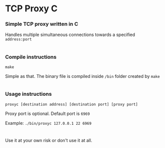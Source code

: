 # TCP Proxy C

### Simple TCP proxy written in C
Handles multiple simultaneous connections towards a specified `address:port`
#
### Compile instructions
```
make
```
Simple as that. The binary file is compiled inside `/bin` folder created by `make`
#
### Usage instructions
```
proxyc [destination address] [destination port] [proxy port]
```
Proxy port is optional. Default port is `6969`

Example: `./bin/proxyc 127.0.0.1 22 6969`
#
Use it at your own risk or don't use it at all.